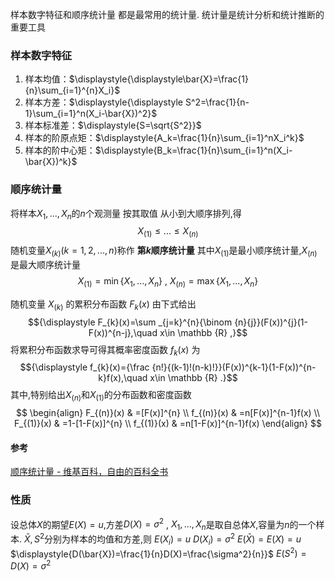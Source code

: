 
样本数字特征和顺序统计量 都是最常用的统计量. 统计量是统计分析和统计推断的重要工具

### 样本数字特征
1. 样本均值：$\displaystyle{\displaystyle\bar{X}=\frac{1}{n}\sum_{i=1}^{n}X_i}$
2. 样本方差：$\displaystyle{\displaystyle S^2=\frac{1}{n-1}\sum_{i=1}^n(X_i-\bar{X})^2}$
3. 样本标准差：$\displaystyle{S=\sqrt{S^2}}$
4. 样本的阶原点矩：$\displaystyle{A_k=\frac{1}{n}\sum_{i=1}^nX_i^k}$
5. 样本的阶中心矩：$\displaystyle{B_k=\frac{1}{n}\sum_{i=1}^n(X_i-\bar{X})^k}$

### 顺序统计量
将样本$X_{1},...,X_{n}$的$n$个观测量 按其取值 从小到大顺序排列,得
$$
X_{(1)}\leq  ...\leq  X_{(n)}
$$
随机变量$X_{(k)}(k=1,2,...,n)$称作 **第$k$顺序统计量**
其中$X_{(1)}$是最小顺序统计量,$X_{(n)}$是最大顺序统计量
$$
X_{(1)}=\min \{X_{1},...,X_{n}\}~,~
X_{(n)}=\max \{X_{1},...,X_{n}\}
$$

随机变量  ${\displaystyle X_{(k)}}$ 的累积分布函数 ${\displaystyle F_{k}(x)}$ 由下式给出
$${\displaystyle F_{k}(x)=\sum _{j=k}^{n}{\binom {n}{j}}(F(x))^{j}(1-F(x))^{n-j},\quad x\in \mathbb {R} ,}$$
将累积分布函数求导可得其概率密度函数  ${\displaystyle f_{k}(x)}$ 为
$${\displaystyle f_{k}(x)={\frac {n!}{(k-1)!(n-k)!}}(F(x))^{k-1}(1-F(x))^{n-k}f(x),\quad x\in \mathbb {R} .}$$
其中,特别给出$X_{(n)}$和$X_{(1)}$的分布函数和密度函数
$$
\begin{align}
F_{(n)}(x) & =[F(x)]^{n} \\
f_{(n)}(x) & =n[F(x)]^{n-1}f(x) \\
F_{(1)}(x) & =1-[1-F(x)]^{n} \\
f_{(1)}(x) & =n[1-F(x)]^{n-1}f(x)
\end{align}
$$
#### 参考
[顺序统计量 - 维基百科，自由的百科全书](https://zh.wikipedia.org/wiki/%E9%A1%BA%E5%BA%8F%E7%BB%9F%E8%AE%A1%E9%87%8F)

### 性质
设总体$X$的期望$E(X)=u$,方差$D(X)=\sigma^2$ , $X_{1},...,X_{n}$是取自总体$X$,容量为$n$的一个样本.
$\bar{X},S^2$分别为样本的均值和方差,则
$E(X_{i})=u$
$D(X_{i})=\sigma^2$
$E(\bar{X})=E(X)=u$
$\displaystyle{D(\bar{X})=\frac{1}{n}D(X)=\frac{\sigma^2}{n}}$
$E(S^2)=D(X)=\sigma^2$

